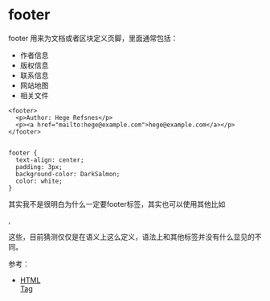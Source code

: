 # footer

footer 用来为文档或者区块定义页脚，里面通常包括：

- 作者信息
- 版权信息
- 联系信息
- 网站地图
- 相关文件

```
<footer>
  <p>Author: Hege Refsnes</p>
  <p><a href="mailto:hege@example.com">hege@example.com</a></p>
</footer>


footer {
  text-align: center;
  padding: 3px;
  background-color: DarkSalmon;
  color: white;
}
```

其实我不是很明白为什么一定要footer标签，其实也可以使用其他比如<p>, <div>这些，目前猜测仅仅是在语义上这么定义，语法上和其他标签并没有什么显见的不同。

参考：

- [HTML <footer> Tag](https://www.w3schools.com/tags/tag_footer.asp)
